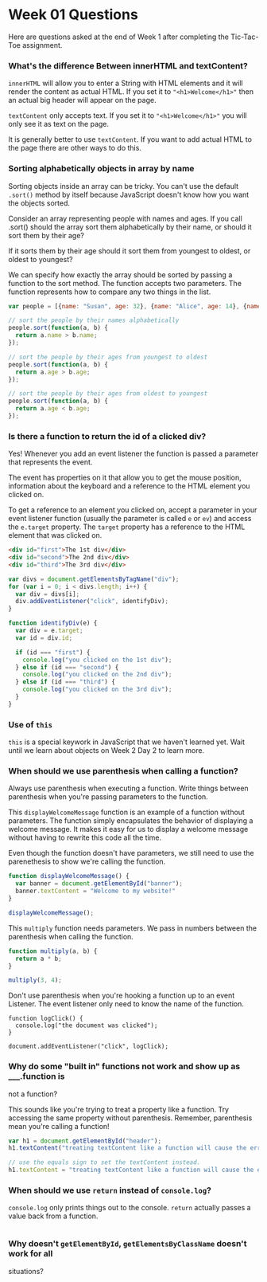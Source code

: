# Week 01 Questions 
Here are questions asked at the end of Week 1 after completing the
Tic-Tac-Toe assignment.

### What's the difference Between innerHTML and textContent?
`innerHTML` will allow you to enter a String with HTML elements and it
will render the content as actual HTML. If you set it to `"<h1>Welcome</h1>"`
then an actual big header will appear on the page.

`textContent` only accepts text. If you set it to `"<h1>Welcome</h1>"`
you will only see it as text on the page.

It is generally better to use `textContent`. If you want to add actual HTML
to the page there are other ways to do this.

### Sorting alphabetically objects in array by name
Sorting objects inside an array can be tricky. You can't use the default `.sort()`
method by itself because JavaScript doesn't know how you want the objects sorted.

Consider an array representing people with names and ages. If you call .sort()
should the array sort them alphabetically by their name, or should it sort them
by their age?

If it sorts them by their age should it sort them from youngest to oldest, or oldest
to youngest?

We can specify how exactly the array should be sorted by passing a function to the
sort method. The function accepts two parameters. The function represents how to
compare any two things in the list.

```js
var people = [{name: "Susan", age: 32}, {name: "Alice", age: 14}, {name: "Bob", age: 45}]

// sort the people by their names alphabetically
people.sort(function(a, b) {
  return a.name > b.name;
});

// sort the people by their ages from youngest to oldest
people.sort(function(a, b) {
  return a.age > b.age;
});

// sort the people by their ages from oldest to youngest
people.sort(function(a, b) {
  return a.age < b.age;
});
```

### Is there a function to return the id of a clicked div?
Yes! Whenever you add an event listener the function is passed
a parameter that represents the event.

The event has properties
on it that allow you to get the mouse position, information about
the keyboard and a reference to the HTML element you clicked on.

To get a reference to an element you clicked on, accept a parameter
in your event listener function (usually the parameter is called `e`
or `ev`) and access the `e.target` property. The `target` property has
a reference to the HTML element that was clicked on.

```html
<div id="first">The 1st div</div>
<div id="second">The 2nd div</div>
<div id="third">The 3rd div</div>
```

```js
var divs = document.getElementsByTagName("div");
for (var i = 0; i < divs.length; i++) {
  var div = divs[i];
  div.addEventListener("click", identifyDiv);
}

function identifyDiv(e) {
  var div = e.target;
  var id = div.id;

  if (id === "first") {
    console.log("you clicked on the 1st div");
  } else if (id === "second") {
    console.log("you clicked on the 2nd div");
  } else if (id === "third") {
    console.log("you clicked on the 3rd div");
  }
}
```

### Use of `this`
`this` is a special keywork in JavaScript that we haven't learned yet. Wait
until we learn about objects on Week 2 Day 2 to learn more.

### When should we use parenthesis when calling a function?
Always use parenthesis when executing a function. Write things between parenthesis
when you're passing parameters to the function.

This `displayWelcomeMessage` function is an example of a function without
parameters.  The function simply encapsulates the behavior of displaying a
welcome message. It makes it easy for us to display a welcome message without
having to rewrite this code all the time.

Even though the function doesn't have parameters, we still need to use the
parenethesis to show we're calling the function.

```js
function displayWelcomeMessage() {
  var banner = document.getElementById("banner");
  banner.textContent = "Welcome to my website!"
}

displayWelcomeMessage();
```

This `multiply` function needs parameters. We pass in numbers between the parenthesis
when calling the function.

```js
function multiply(a, b) {
  return a * b;
}

multiply(3, 4);
```

Don't use parenthesis when you're hooking a function up to an event Listener.
The event listener only need to know the name of the function. 

```
function logClick() {
  console.log("the document was clicked");
}

document.addEventListener("click", logClick);
```

### Why do some "built in" functions not work and show up as ___.function is
not a function?

This sounds like you're trying to treat a property like a function. Try accessing
the same property without parenthesis. Remember, parenthesis mean you're calling
a function!

```js
var h1 = document.getElementById("header");
h1.textContent("treating textContent like a function will cause the error!!");

// use the equals sign to set the textContent instead.
h1.textContent = "treating textContent like a function will cause the error!!";
```

### When should we use `return` instead of `console.log`?
`console.log` only prints things out to the console. `return` actually passes
a value back from a function.

```js

```

### Why doesn't `getElementById`, `getElementsByClassName` doesn't work for all
situations?
